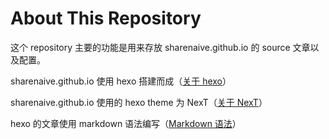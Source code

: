 # About This Repository

这个 repository 主要的功能是用来存放 sharenaive.github.io 的 source 文章以及配置。  

sharenaive.github.io 使用 hexo 搭建而成（[关于 hexo](https://hexo.io/zh-cn/docs/index.html)）

sharenaive.github.io 使用的 hexo theme 为 NexT（[关于 NexT](https://github.com/iissnan/hexo-theme-next/blob/master/README.cn.md)）

hexo 的文章使用 markdown 语法编写（[Markdown 语法](https://www.cnblogs.com/hnrainll/p/3514637.html)）
